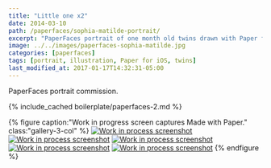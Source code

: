 ```yaml
---
title: "Little one x2"
date: 2014-03-10
path: /paperfaces/sophia-matilde-portrait/
excerpt: "PaperFaces portrait of one month old twins drawn with Paper for iOS on an iPad."
image: ../../images/paperfaces-sophia-matilde.jpg
categories: [paperfaces]
tags: [portrait, illustration, Paper for iOS, twins]
last_modified_at: 2017-01-17T14:32:31-05:00
---
```


PaperFaces portrait commission.

{% include_cached boilerplate/paperfaces-2.md %}

{% figure caption:"Work in progress screen captures Made with Paper." class:"gallery-3-col" %}
[![Work in process screenshot](../../images/paperfaces-sophia-matilde-process-1-600.jpg)](../../images/paperfaces-sophia-matilde-process-1-lg.jpg)
[![Work in process screenshot](../../images/paperfaces-sophia-matilde-process-2-600.jpg)](../../images/paperfaces-sophia-matilde-process-2-lg.jpg)
[![Work in process screenshot](../../images/paperfaces-sophia-matilde-process-3-600.jpg)](../../images/paperfaces-sophia-matilde-process-3-lg.jpg)
[![Work in process screenshot](../../images/paperfaces-sophia-matilde-process-4-600.jpg)](../../images/paperfaces-sophia-matilde-process-4-lg.jpg)
[![Work in process screenshot](../../images/paperfaces-sophia-matilde-process-5-600.jpg)](../../images/paperfaces-sophia-matilde-process-5-lg.jpg)
{% endfigure %}
